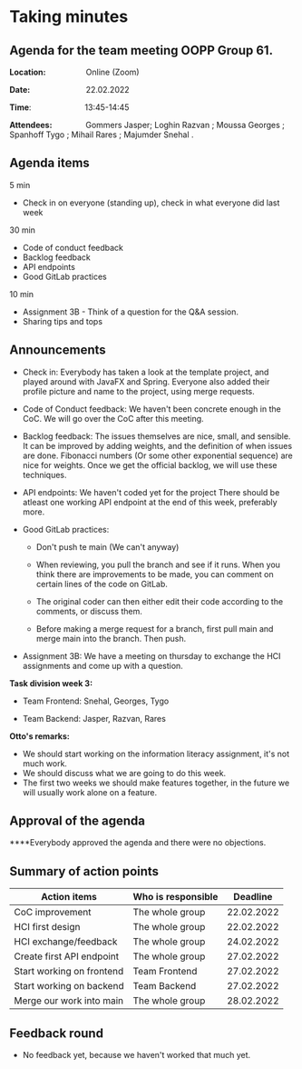 # Taking minutes

## **Agenda for the team meeting OOPP Group 61.**

**Location:**                  Online (Zoom)

**Date:**                         22.02.2022

**Time**:                        13:45-14:45

**Attendees:**               Gommers Jasper; Loghin Razvan ; Moussa Georges ; Spanhoff Tygo ; Mihail Rares ; Majumder Snehal .

## **Agenda items**

5 min
- Check in on everyone (standing up), check in what everyone did last week

30 min
- Code of conduct feedback
- Backlog feedback
- API endpoints
- Good GitLab practices

10 min
- Assignment 3B - Think of a question for the Q&A session.
- Sharing tips and tops

## **Announcements**

 - Check in:
	Everybody has taken a look at the template project, and played around with JavaFX and Spring.
	Everyone also added their profile picture and name to the project, using merge requests.
 
 - Code of Conduct feedback: 
	We haven't been concrete enough in the CoC. We will go over the CoC after this meeting.
 
 - Backlog feedback: 
	The issues themselves are nice, small, and sensible. It can be improved by adding weights, and the definition of when issues are done. Fibonacci numbers (Or some other exponential sequence) are nice for weights. 
	Once we get the official backlog, we will use these techniques.
	
 - API endpoints: 
	We haven't coded yet for the project
	There should be atleast one working API endpoint at the end of this week, preferably more.
	
 - Good GitLab practices:
	- Don't push te main (We can't anyway)
	- When reviewing, you pull the branch and see if it runs. When you think there are improvements to be made, you can comment on certain lines of the code on GitLab. 
	- The original coder can then either edit their code according to the comments, or discuss them. 
		
	- Before making a merge request for a branch, first pull main and merge main into the branch. Then push. 
		
 - Assignment 3B:
	We have a meeting on thursday to exchange the HCI assignments and come up with a question.
	
**Task division week 3:**

- Team Frontend:
	Snehal, Georges, Tygo

- Team Backend:
	Jasper, Razvan, Rares
	
**Otto's remarks:**
 - We should start working on the information literacy assignment, it's not much work.
 - We should discuss what we are going to do this week.
 - The first two weeks we should make features together, in the future we will usually work alone on a feature.
	

## **Approval of the agenda**

****Everybody approved the agenda and there were no objections.

## **Summary of action points**

| Action items | Who is responsible | Deadline |
| --- | --- | --- |
| CoC improvement | The whole group | 22.02.2022 |
| HCI first design | The whole group | 22.02.2022 |
| HCI exchange/feedback | The whole group | 24.02.2022 |
| Create first API endpoint | The whole group | 27.02.2022 |
| Start working on frontend | Team Frontend | 27.02.2022 |
| Start working on backend | Team Backend | 27.02.2022 |
| Merge our work into main | The whole group | 28.02.2022 |


## **Feedback round**

 - No feedback yet, because we haven't worked that much yet.
